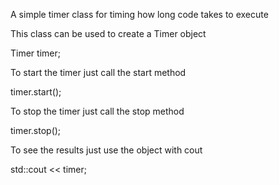 A simple timer class for timing how long code takes to execute

This class can be used to create a Timer object

Timer timer;

To start the timer just call the start method

timer.start();

To stop the timer just call the stop method

timer.stop();

To see the results just use the object with cout 

std::cout << timer;
